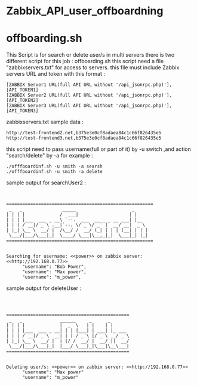 # Zabbix_API_user_offboardning


# offboarding.sh

This Script is for search or delete user/s in multi servers there is two different script for this job :
offboarding.sh
this script need a file "zabbixservers.txt" for access to servers.
this file must include Zabbix servers URL and token with this format :
```
[ZABBIX Server1 URL(full API URL without '/api_jsonrpc.php)'],[API_TOKEN1]
[ZABBIX Server2 URL(full API URL without '/api_jsonrpc.php)'],[API_TOKEN2]
[ZABBIX Server3 URL(full API URL without '/api_jsonrpc.php)'],[API_TOKEN3]
```

zabbixservers.txt sample data :
```
http://test-frontend2.net,b375e3e0cf8adaea84c1c66f826435e5
http://test-frontend3.net,b375e3e0cf8adaea84c1c66f826435e5
```


this script need to pass username(full or part of it) by -u switch ,and action "search/delete" by -a for example :
```
./offfboardinf.sh -u smith -a searsh
./offfboardinf.sh -u smith -a delete
```






sample output for searchUser2 :
```


=======================================================
 _   _               _____                     _     
| | | |             /  ___|                   | |    
| | | |___  ___ _ __\ `--.  ___  __ _ _ __ ___| |__  
| | | / __|/ _ \ .__|`--. \/ _ \/ _` |  __/ __|  _ \ 
| |_| \__ \  __/ |  /\__/ /  __/ (_| | | | (__| | | |
 \___/|___/\___|_|  \____/ \___|\__,_|_|  \___|_| |_|
=======================================================


Searching for username: <<power>> on zabbix server: <<http://192.168.0.77>>
      "username": "Bob Power",
      "username": "Max power",
      "username": "m_power",
```




sample output for deleteUser :
```



==============================================
 _   _              ______     _      _       
| | | |             |  _  \   | |    | |      
| | | |___  ___ _ __| | | |___| | ___| |_ ___ 
| | | / __|/ _ \  __| | | / _ \ |/ _ \ __/ _ \
| |_| \__ \  __/ |  | |/ /  __/ |  __/ ||  __/
 \___/|___/\___|_|  |___/ \___|_|\___|\__\___|
==============================================


Deleting user/s: <<power>> on zabbix server: <<http://192.168.0.77>>
      "username": "Max power"
      "username": "m_power"
```
